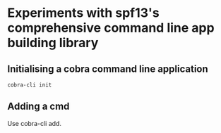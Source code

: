 # Experiments with spf13's comprehensive command line app building library

## Initialising a cobra command line application
`cobra-cli init`

## Adding a cmd
Use cobra-cli add.
